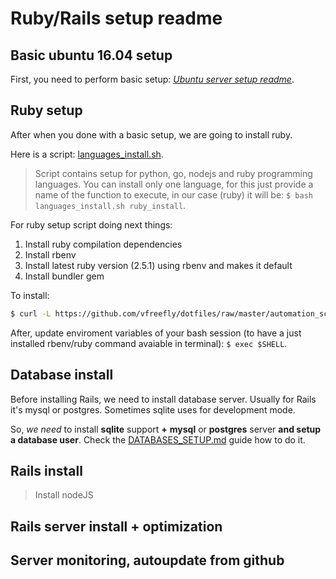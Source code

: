 # Ruby/Rails setup readme

## Basic ubuntu 16.04 setup

First, you need to perform basic setup: [_Ubuntu server setup readme_](https://github.com/vfreefly/dotfiles/blob/master/automation_scripts/ubuntu/README.md).


## Ruby setup

After when you done with a basic setup, we are going to install ruby.

Here is a script: [languages_install.sh](https://github.com/vfreefly/dotfiles/blob/master/automation_scripts/ubuntu/languages_install.sh).

> Script contains setup for python, go, nodejs and ruby programming languages. You can install only one language, for this just provide a name of the function to execute, in our case (ruby) it will be: `$ bash languages_install.sh ruby_install`.

For ruby setup script doing next things:
1. Install ruby compilation dependencies
2. Install rbenv
3. Install latest ruby version (2.5.1) using rbenv and makes it default
4. Install bundler gem

To install:
```bash
$ curl -L https://github.com/vfreefly/dotfiles/raw/master/automation_scripts/ubuntu/languages_install.sh | bash -s ruby_install
```

After, update enviroment variables of your bash session (to have a just installed rbenv/ruby command avaiable in terminal): `$ exec $SHELL`.


## Database install

Before installing Rails, we need to install database server. Usually for Rails it's mysql or postgres. Sometimes sqlite uses for development mode.

So, _we need_ to install **sqlite** support **+** **mysql** or **postgres** server **and setup a database user**. Check the [DATABASES_SETUP.md](https://github.com/vfreefly/dotfiles/blob/master/automation_scripts/ubuntu/databases_install.sh) guide how to do it.

## Rails install
> Install nodeJS

## Rails server install + optimization

## Server monitoring, autoupdate from github
